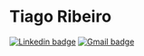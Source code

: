 # Tiago Ribeiro

[![Linkedin badge](https://img.shields.io/badge/-Tiago%20Ribeiro-ff9000?style=flat&logo=Linkedin&logoColor=ff9000&labelColor=black&link=https://www.linkedin.com/in/tiago-ribeiro-nfs1)](https://www.linkedin.com/in/tiago-ribeiro-nfs1/)
[![Gmail badge](https://img.shields.io/badge/-Tiago%20Ribeiro-ff9000?style=flat&logo=Gmail&logoColor=ff9000&labelColor=black&link=mailto:tiagoribeironfs1@gmail.com)](mailto:tiagoribeironfs1@gmail.com)


<!--

[![Linkedin Badge](https://img.shields.io/badge/-Diego%20Fernandes-6633cc?style=flat-square&logo=Linkedin&logoColor=white&link=https://www.linkedin.com/in/diego-schell-fernandes/)](https://www.linkedin.com/in/diego-schell-fernandes/) 


### Hi there 👋


**Tiagoribeironfs1/tiagoribeironfs1** is a ✨ _special_ ✨ repository because its `README.md` (this file) appears on your GitHub profile.

Here are some ideas to get you started:

- 🔭 I’m currently working on ...
- 🌱 I’m currently learning ...
- 👯 I’m looking to collaborate on ...
- 🤔 I’m looking for help with ...
- 💬 Ask me about ...
- 📫 How to reach me: ...
- 😄 Pronouns: ...
- ⚡ Fun fact: ...
-->
